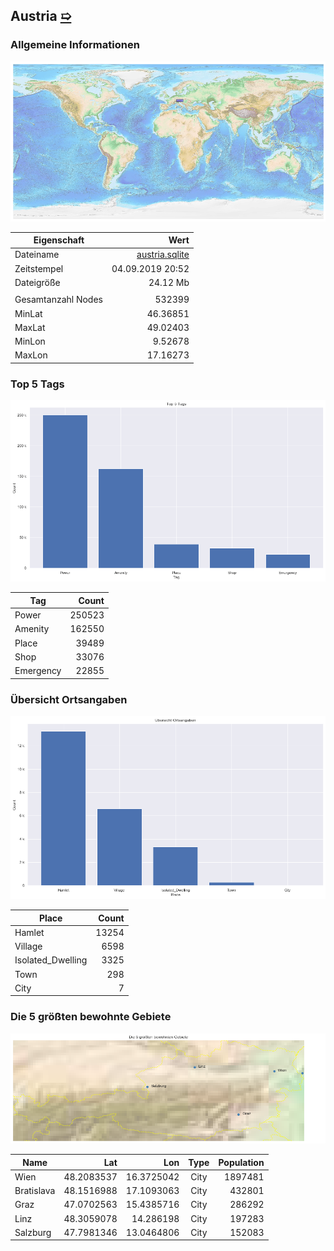 ## Austria [&#10159;](austria.sqlite)

### Allgemeine Informationen

![Overview](./Images/austria_overview.png)

|Eigenschaft|Wert|
|-|-:|
Dateiname|[austria.sqlite](austria.sqlite)|
Zeitstempel|04.09.2019 20:52|
Dateigr&ouml;&szlig;e|24.12 Mb|
|||
Gesamtanzahl Nodes|532399|
|MinLat|46.36851|
|MaxLat|49.02403|
|MinLon|9.52678|
|MaxLon|17.16273|

### Top 5 Tags

![Tags](./Images/austria_tags.png)

|Tag|Count|
|-|-:|
|Power|250523|
|Amenity|162550|
|Place|39489|
|Shop|33076|
|Emergency|22855|

### &Uuml;bersicht Ortsangaben

![Places](./Images/austria_places.png)

|Place|Count|
|-|-:|
|Hamlet|13254|
|Village|6598|
|Isolated_Dwelling|3325|
|Town|298|
|City|7|

### Die 5 gr&ouml;&szlig;ten bewohnte Gebiete

![Places](./Images/austria_topplaces.png)

|Name|Lat|Lon|Type|Population|
|----|--:|--:|:--:|---------:|
|Wien|48.2083537|16.3725042|City|1897481|
|Bratislava|48.1516988|17.1093063|City|432801|
|Graz|47.0702563|15.4385716|City|286292|
|Linz|48.3059078|14.286198|City|197283|
|Salzburg|47.7981346|13.0464806|City|152083|
